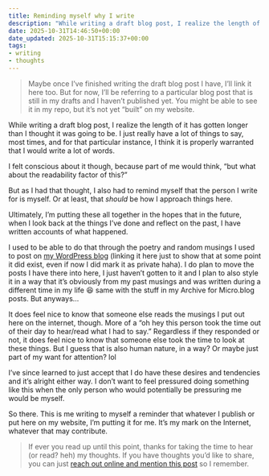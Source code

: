 ```yaml
---
title: Reminding myself why I write
description: "While writing a draft blog post, I realize the length of it has gotten longer than I thought it was going to be. So I wrote or typed this as a reminder to myself."
date: 2025-10-31T14:46:50+00:00
date_updated: 2025-10-31T15:15:37+00:00
tags: 
- writing
- thoughts
---
```


> Maybe once I’ve finished writing the draft blog post I have, I’ll link it here too. But for now, I’ll be referring to a particular blog post that is still in my drafts and I haven’t published yet. You might be able to see it in my repo, but it’s not yet “built” on my website.

While writing a draft blog post, I realize the length of it has gotten longer than I thought it was going to be. I just really have a lot of things to say, most times, and for that particular instance, I think it is properly warranted that I would write a lot of words.

I felt conscious about it though, because part of me would think, “but what about the readability factor of this?”

But as I had that thought, I also had to remind myself that the person I write for is myself. Or at least, that *should* be how I approach things here.

Ultimately, I’m putting these all together in the hopes that in the future, when I look back at the things I’ve done and reflect on the past, I have written accounts of what happened.

I used to be able to do that through the poetry and random musings I used to post on [my WordPress blog](https://chiawase.wordpress.com) (linking it here just to show that at some point it did exist, even if now I did mark it as private haha). I do plan to move the posts I have there into here, I just haven’t gotten to it and I plan to also style it in a way that it’s obviously from my past musings and was written during a different time in my life 😆 same with the stuff in my Archive for Micro.blog posts. But anyways…

It does feel nice to know that someone else reads the musings I put out here on the internet, though. More of a “oh hey this person took the time out of their day to hear/read what I had to say.” Regardless if they responded or not, it does feel nice to know that someone else took the time to look at these things. But I guess that is also human nature, in a way? Or maybe just part of my want for attention? lol

I’ve since learned to just accept that I do have these desires and tendencies and it’s alright either way. I don’t want to feel pressured doing something like this when the only person who would potentially be pressuring me would be myself.

So there. This is me writing to myself a reminder that whatever I publish or put here on my website, I’m putting it for me. It’s my mark on the Internet, whatever that may contribute.

> If ever you read up until this point, thanks for taking the time to hear (or read? heh) my thoughts. If you have thoughts you’d like to share, you can just [reach out online and mention this post](/contact) so I remember.